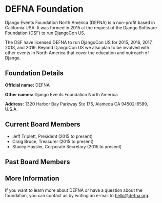 # DEFNA Foundation

Django Events Foundation North America (DEFNA) is a non-profit based in California USA. It was formed in 2015 at the request of the Django Software Foundation (DSF) to run DjangoCon US. 

The DSF have licensed DEFNA to run DjangoCon US for 2015, 2016, 2017, 2018, and 2019. Beyond DjangoCon US we also plan to be involved with other events in North America that cover the education and outreach of Django.

## Foundation Details

**Official name:** DEFNA

**Other names:** Django Events Foundation North America

**Address:** 1320 Harbor Bay Parkway Ste 175, Alameda CA 94502-6589, U.S.A.

## Current Board Members

- Jeff Triplett, President (2015 to present)
- Craig Bruce, Treasurer (2015 to present)
- Stacey Haysler, Corporate Secretary (2015 to present)

## Past Board Members

## More Information

If you want to learn more about DEFNA or have a question about the foundation, you can contact us by writing an e-mail to hello@defna.org.
